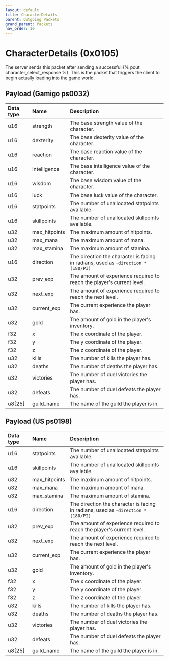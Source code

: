 ```yaml
---
layout: default
title: CharacterDetails
parent: Outgoing Packets
grand_parent: Packets
nav_order: 10
---
```


# CharacterDetails (0x0105)

The server sends this packet after sending a successful {% pout character_select_response %}. This is the packet that triggers the client to begin actually loading into the game world.

## Payload (Gamigo ps0032)

| Data type            | Name            | Description                                                                                |
|:---------------------|:----------------|:-------------------------------------------------------------------------------------------|
| u16                  | strength        | The base strength value of the character.                                                  |
| u16                  | dexterity       | The base dexterity value of the character.                                                 |
| u16                  | reaction        | The base reaction value of the character.                                                  |
| u16                  | intelligence    | The base intelligence value of the character.                                              |
| u16                  | wisdom          | The base wisdom value of the character.                                                    |
| u16                  | luck            | The base luck value of the character.                                                      |
| u16                  | statpoints      | The number of unallocated statpoints available.                                            |
| u16                  | skillpoints     | The number of unallocated skillpoints available.                                           |
| u32                  | max_hitpoints   | The maximum amount of hitpoints.                                                           |
| u32                  | max_mana        | The maximum amount of mana.                                                                |
| u32                  | max_stamina     | The maximum amount of stamina.                                                             |
| u16                  | direction       | The direction the character is facing in radians, used as `-direction * (180/PI)`          |
| u32                  | prev_exp        | The amount of experience required to reach the player's current level.                     |
| u32                  | next_exp        | The amount of experience required to reach the next level.                                 |
| u32                  | current_exp     | The current experience the player has.                                                     |
| u32                  | gold            | The amount of gold in the player's inventory.                                              |
| f32                  | x               | The x coordinate of the player.                                                            |
| f32                  | y               | The y coordinate of the player.                                                            |
| f32                  | z               | The z coordinate of the player.                                                            |
| u32                  | kills           | The number of kills the player has.                                                        |
| u32                  | deaths          | The number of deaths the player has.                                                       |
| u32                  | victories       | The number of duel victories the player has.                                               |
| u32                  | defeats         | The number of duel defeats the player has.                                                 |
| u8[25]               | guild_name      | The name of the guild the player is in.                                                    |

## Payload (US ps0198)

| Data type            | Name            | Description                                                                                |
|:---------------------|:----------------|:-------------------------------------------------------------------------------------------|
| u16                  | statpoints      | The number of unallocated statpoints available.                                            |
| u16                  | skillpoints     | The number of unallocated skillpoints available.                                           |
| u32                  | max_hitpoints   | The maximum amount of hitpoints.                                                           |
| u32                  | max_mana        | The maximum amount of mana.                                                                |
| u32                  | max_stamina     | The maximum amount of stamina.                                                             |
| u16                  | direction       | The direction the character is facing in radians, used as `-direction * (180/PI)`          |
| u32                  | prev_exp        | The amount of experience required to reach the player's current level.                     |
| u32                  | next_exp        | The amount of experience required to reach the next level.                                 |
| u32                  | current_exp     | The current experience the player has.                                                     |
| u32                  | gold            | The amount of gold in the player's inventory.                                              |
| f32                  | x               | The x coordinate of the player.                                                            |
| f32                  | y               | The y coordinate of the player.                                                            |
| f32                  | z               | The z coordinate of the player.                                                            |
| u32                  | kills           | The number of kills the player has.                                                        |
| u32                  | deaths          | The number of deaths the player has.                                                       |
| u32                  | victories       | The number of duel victories the player has.                                               |
| u32                  | defeats         | The number of duel defeats the player has.                                                 |
| u8[25]               | guild_name      | The name of the guild the player is in.                                                    |